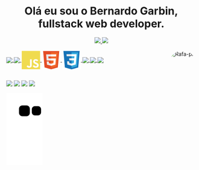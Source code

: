 <div align="center">
  <h1> Olá eu sou o Bernardo Garbin, fullstack web developer. </h1>
</div>

<div align="center">
  <a href="https://github.com/bernardogarbin">
  <img height="180em" src="https://github-readme-stats.vercel.app/api?username=bernardogarbin&show_icons=true&theme=dracula&include_all_commits=true&count_private=true"/>
  <img height="180em" src="https://github-readme-stats.vercel.app/api/top-langs/?username=bernardogarbin&layout=compact&langs_count=7&theme=dracula"/>
</div>
 
<div style="display: inline_block"><br>
  <img align="center" width="50" src="https://cdn.jsdelivr.net/gh/devicons/devicon/icons/ruby/ruby-plain-wordmark.svg" />
  <img align="center" width="50" src="https://cdn.jsdelivr.net/gh/devicons/devicon/icons/rails/rails-original-wordmark.svg" />
  <img align="center" width="50" src="https://raw.githubusercontent.com/devicons/devicon/master/icons/javascript/javascript-plain.svg">
  <img align="center" width="50" src="https://raw.githubusercontent.com/devicons/devicon/master/icons/html5/html5-original.svg">
  <img align="center" width="50" src="https://raw.githubusercontent.com/devicons/devicon/master/icons/css3/css3-original.svg">
  <img align="center" width="50" src="https://cdn.jsdelivr.net/gh/devicons/devicon/icons/c/c-original.svg">
  <img align="center" width="50" src="https://cdn.jsdelivr.net/gh/devicons/devicon/icons/figma/figma-original.svg">
  <img align="center" width="50" src="https://cdn.jsdelivr.net/gh/devicons/devicon/icons/photoshop/photoshop-line.svg">

          
  <img align="right" alt="Rafa-pic" height="170" style="border-radius:50px;" src="https://lh3.googleusercontent.com/pve5qMGw07Go7xp_v6kPV0xZcvR9dUspjPwta_z0DvC8wNYcjUaW1CgwWOpNHvV0e7ir6NDnAyBto_fYu6gL5LZi3N3m95fiFROa2Q=w600">
</div>
  
  ##
  
<div> 
  <a href="https://instagram.com/goshablunt" target="_blank"><img src="https://img.shields.io/badge/-Instagram-%23E4405F?style=for-the-badge&logo=instagram&logoColor=white" target="_blank"></a>
  <a href = "mailto:bernardo.garbin@gmail.com"><img src="https://img.shields.io/badge/-Gmail-%23333?style=for-the-badge&logo=gmail&logoColor=white" target="_blank"></a>
  <a href="https://www.linkedin.com/in/bernardogarbin" target="_blank"><img src="https://img.shields.io/badge/-LinkedIn-%230077B5?style=for-the-badge&logo=linkedin&logoColor=white" target="_blank"></a> 
  <a href="www.youtube.com/channel/UCaOBMPRCkwtRoR_y8BWDQDQ" target="_blank"><img src="https://img.shields.io/badge/YouTube-FF0000?style=for-the-badge&logo=youtube&logoColor=white" target="_blank"></a>
 
  ![Snake animation](https://github.com/bernardogarbin/bernardogarbin/blob/output/github-contribution-grid-snake.svg)
</div>
